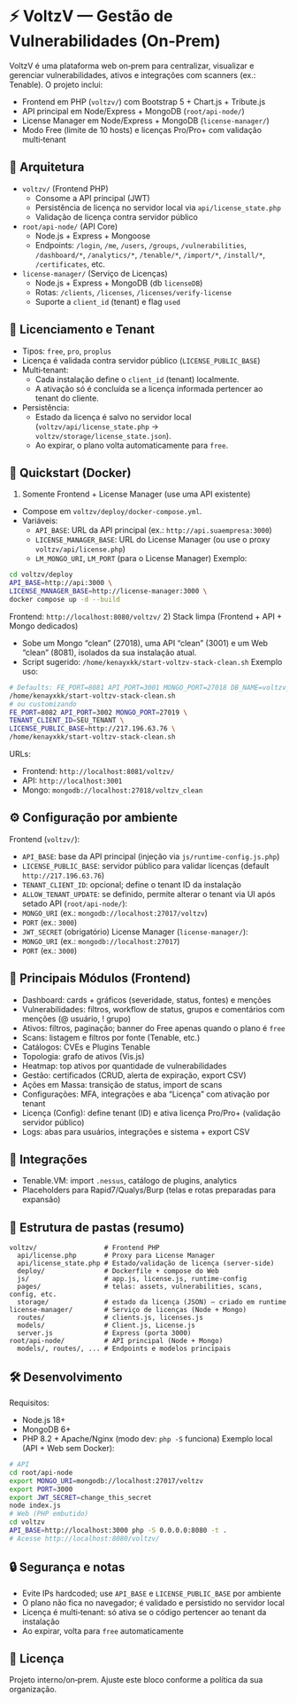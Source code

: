 # ⚡ VoltzV — Gestão de Vulnerabilidades (On‑Prem)
VoltzV é uma plataforma web on‑prem para centralizar, visualizar e gerenciar vulnerabilidades, ativos e integrações com scanners (ex.: Tenable). O projeto inclui:
- Frontend em PHP (`voltzv/`) com Bootstrap 5 + Chart.js + Tribute.js
- API principal em Node/Express + MongoDB (`root/api-node/`)
- License Manager em Node/Express + MongoDB (`license-manager/`)
- Modo Free (limite de 10 hosts) e licenças Pro/Pro+ com validação multi‑tenant
## 🧭 Arquitetura
- `voltzv/` (Frontend PHP)
  - Consome a API principal (JWT)
  - Persistência de licença no servidor local via `api/license_state.php`
  - Validação de licença contra servidor público
- `root/api-node/` (API Core)
  - Node.js + Express + Mongoose
  - Endpoints: `/login`, `/me`, `/users`, `/groups`, `/vulnerabilities`, `/dashboard/*`, `/analytics/*`, `/tenable/*`, `/import/*`, `/install/*`, `/certificates`, etc.
- `license-manager/` (Serviço de Licenças)
  - Node.js + Express + MongoDB (db `licenseDB`)
  - Rotas: `/clients`, `/licenses`, `/licenses/verify-license`
  - Suporte a `client_id` (tenant) e flag `used`
## 🔐 Licenciamento e Tenant
- Tipos: `free`, `pro`, `proplus`
- Licença é validada contra servidor público (`LICENSE_PUBLIC_BASE`)
- Multi‑tenant:
  - Cada instalação define o `client_id` (tenant) localmente.
  - A ativação só é concluída se a licença informada pertencer ao tenant do cliente.
- Persistência:
  - Estado da licença é salvo no servidor local (`voltzv/api/license_state.php` → `voltzv/storage/license_state.json`).
  - Ao expirar, o plano volta automaticamente para `free`.
## 🚀 Quickstart (Docker)
1) Somente Frontend + License Manager (use uma API existente)
- Compose em `voltzv/deploy/docker-compose.yml`.
- Variáveis:
  - `API_BASE`: URL da API principal (ex.: `http://api.suaempresa:3000`)
  - `LICENSE_MANAGER_BASE`: URL do License Manager (ou use o proxy `voltzv/api/license.php`)
  - `LM_MONGO_URI`, `LM_PORT` (para o License Manager)
Exemplo:
```bash
cd voltzv/deploy
API_BASE=http://api:3000 \
LICENSE_MANAGER_BASE=http://license-manager:3000 \
docker compose up -d --build
```
Frontend: `http://localhost:8080/voltzv/`
2) Stack limpa (Frontend + API + Mongo dedicados)
- Sobe um Mongo “clean” (27018), uma API “clean” (3001) e um Web “clean” (8081), isolados da sua instalação atual.
- Script sugerido: `/home/kenayxkk/start-voltzv-stack-clean.sh`
Exemplo uso:
```bash
# Defaults: FE_PORT=8081 API_PORT=3001 MONGO_PORT=27018 DB_NAME=voltzv_clean
/home/kenayxkk/start-voltzv-stack-clean.sh
# ou customizando
FE_PORT=8082 API_PORT=3002 MONGO_PORT=27019 \
TENANT_CLIENT_ID=SEU_TENANT \
LICENSE_PUBLIC_BASE=http://217.196.63.76 \
/home/kenayxkk/start-voltzv-stack-clean.sh
```
URLs:
- Frontend: `http://localhost:8081/voltzv/`
- API: `http://localhost:3001`
- Mongo: `mongodb://localhost:27018/voltzv_clean`
## ⚙️ Configuração por ambiente
Frontend (`voltzv/`):
- `API_BASE`: base da API principal (injeção via `js/runtime-config.js.php`)
- `LICENSE_PUBLIC_BASE`: servidor público para validar licenças (default `http://217.196.63.76`)
- `TENANT_CLIENT_ID`: opcional; define o tenant ID da instalação
- `ALLOW_TENANT_UPDATE`: se definido, permite alterar o tenant via UI após setado
API (`root/api-node/`):
- `MONGO_URI` (ex.: `mongodb://localhost:27017/voltzv`)
- `PORT` (ex.: `3000`)
- `JWT_SECRET` (obrigatório)
License Manager (`license-manager/`):
- `MONGO_URI` (ex.: `mongodb://localhost:27017`)
- `PORT` (ex.: `3000`)
## 🧩 Principais Módulos (Frontend)
- Dashboard: cards + gráficos (severidade, status, fontes) e menções
- Vulnerabilidades: filtros, workflow de status, grupos e comentários com menções (@ usuário, ! grupo)
- Ativos: filtros, paginação; banner do Free apenas quando o plano é `free`
- Scans: listagem e filtros por fonte (Tenable, etc.)
- Catálogos: CVEs e Plugins Tenable
- Topologia: grafo de ativos (Vis.js)
- Heatmap: top ativos por quantidade de vulnerabilidades
- Gestão: certificados (CRUD, alerta de expiração, export CSV)
- Ações em Massa: transição de status, import de scans
- Configurações: MFA, integrações e aba “Licença” com ativação por tenant
- Licença (Config): define tenant (ID) e ativa licença Pro/Pro+ (validação servidor público)
- Logs: abas para usuários, integrações e sistema + export CSV
## 🔌 Integrações
- Tenable.VM: import `.nessus`, catálogo de plugins, analytics
- Placeholders para Rapid7/Qualys/Burp (telas e rotas preparadas para expansão)
## 📂 Estrutura de pastas (resumo)
```
voltzv/                 # Frontend PHP
  api/license.php       # Proxy para License Manager
  api/license_state.php # Estado/validação de licença (server-side)
  deploy/               # Dockerfile + compose do Web
  js/                   # app.js, license.js, runtime-config
  pages/                # telas: assets, vulnerabilities, scans, config, etc.
  storage/              # estado da licença (JSON) – criado em runtime
license-manager/        # Serviço de licenças (Node + Mongo)
  routes/               # clients.js, licenses.js
  models/               # Client.js, License.js
  server.js             # Express (porta 3000)
root/api-node/          # API principal (Node + Mongo)
  models/, routes/, ... # Endpoints e modelos principais
```
## 🛠 Desenvolvimento
Requisitos:
- Node.js 18+
- MongoDB 6+
- PHP 8.2 + Apache/Nginx (modo dev: `php -S` funciona)
Exemplo local (API + Web sem Docker):
```bash
# API
cd root/api-node
export MONGO_URI=mongodb://localhost:27017/voltzv
export PORT=3000
export JWT_SECRET=change_this_secret
node index.js
# Web (PHP embutido)
cd voltzv
API_BASE=http://localhost:3000 php -S 0.0.0.0:8080 -t .
# Acesse http://localhost:8080/voltzv/
```
## 🔒 Segurança e notas
- Evite IPs hardcoded; use `API_BASE` e `LICENSE_PUBLIC_BASE` por ambiente
- O plano não fica no navegador; é validado e persistido no servidor local
- Licença é multi‑tenant: só ativa se o código pertencer ao tenant da instalação
- Ao expirar, volta para `free` automaticamente
## 📃 Licença
Projeto interno/on‑prem. Ajuste este bloco conforme a política da sua organização.
